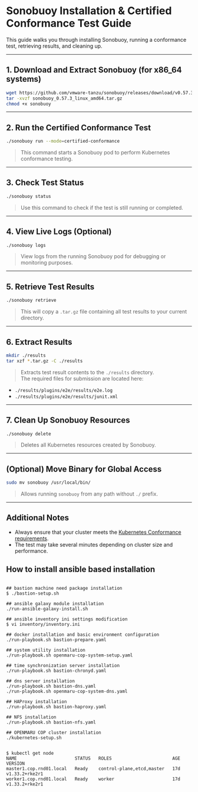 # Sonobuoy Installation & Certified Conformance Test Guide

This guide walks you through installing Sonobuoy, running a conformance test, retrieving results, and cleaning up.

---

## 1. Download and Extract Sonobuoy (for x86_64 systems)

```bash
wget https://github.com/vmware-tanzu/sonobuoy/releases/download/v0.57.3/sonobuoy_0.57.3_linux_amd64.tar.gz
tar -xvzf sonobuoy_0.57.3_linux_amd64.tar.gz
chmod +x sonobuoy
```
---

##  2. Run the Certified Conformance Test

```bash
./sonobuoy run --mode=certified-conformance
```

> This command starts a Sonobuoy pod to perform Kubernetes conformance testing.

---

## 3. Check Test Status

```bash
./sonobuoy status
```

> Use this command to check if the test is still running or completed.

---

## 4. View Live Logs (Optional)

```bash
./sonobuoy logs
```

> View logs from the running Sonobuoy pod for debugging or monitoring purposes.

---

## 5. Retrieve Test Results

```bash
./sonobuoy retrieve
```

> This will copy a `.tar.gz` file containing all test results to your current directory.

---

## 6. Extract Results

```bash
mkdir ./results
tar xzf *.tar.gz -C ./results
```

> Extracts test result contents to the `./results` directory.  
> The required files for submission are located here:

- `./results/plugins/e2e/results/e2e.log`
- `./results/plugins/e2e/results/junit.xml`

---

## 7. Clean Up Sonobuoy Resources

```bash
./sonobuoy delete
```

> Deletes all Kubernetes resources created by Sonobuoy.

---

## (Optional) Move Binary for Global Access

```bash
sudo mv sonobuoy /usr/local/bin/
```

> Allows running `sonobuoy` from any path without `./` prefix.

---

## Additional Notes

- Always ensure that your cluster meets the [Kubernetes Conformance requirements](https://github.com/cncf/k8s-conformance).
- The test may take several minutes depending on cluster size and performance.



## How to install ansible based installation
```angular2html

## bastion machine need package installation
$ ./bastion-setup.sh

## ansible galaxy module installation
./run-ansible-galaxy-install.sh

## ansible inventory ini settings modification
$ vi inventory/inventory.ini

## docker installation and basic environment configuration
./run-playbook.sh bastion-prepare.yaml

## system utility installation
./run-playbook.sh openmaru-cop-system-setup.yaml

## time synchronization server installation
./run-playbook.sh bastion-chronyd.yaml

## dns server installation
./run-playbook.sh bastion-dns.yaml
./run-playbook.sh openmaru-cop-system-dns.yaml

## HAProxy installation
./run-playbook.sh bastion-haproxy.yaml

## NFS installation
./run-playbook.sh bastion-nfs.yaml

## OPENMARU COP cluster installation
./kubernetes-setup.sh


$ kubectl get node
NAME                      STATUS   ROLES                       AGE   VERSION
master1.cop.rnd01.local   Ready    control-plane,etcd,master   17d   v1.33.2+rke2r1
worker1.cop.rnd01.local   Ready    worker                      17d   v1.33.2+rke2r1
```